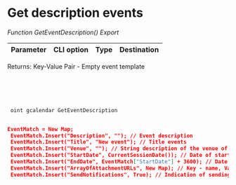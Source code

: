 ﻿---
sidebar_position: 1
---

# Get description events 



*Function GetEventDescription() Export*

 | Parameter | CLI option | Type | Destination |
 |-|-|-|-|

 
 Returns: Key-Value Pair - Empty event template

```bsl title="Code example"
	

	
```

```sh title="CLI command example"
 
 oint gcalendar GetEventDescription


```


```json title="Result"

EventMatch = New Map;
 EventMatch.Insert("Description", ""); // Event description
 EventMatch.Insert("Title", "New event"); // Title events
 EventMatch.Insert("Venue", ""); // String description of the venue of the event
 EventMatch.Insert("StartDate", CurrentSessionDate()); // Date of start events
 EventMatch.Insert("EndDate", EventMatch["StartDate"] + 3600); // Date of end events
 EventMatch.Insert("ArrayOfAttachmentURLs", New Map); // Key - name, Value - URL to file
 EventMatch.Insert("SendNotifications", True); // Indication of sending notifications to participants

```
